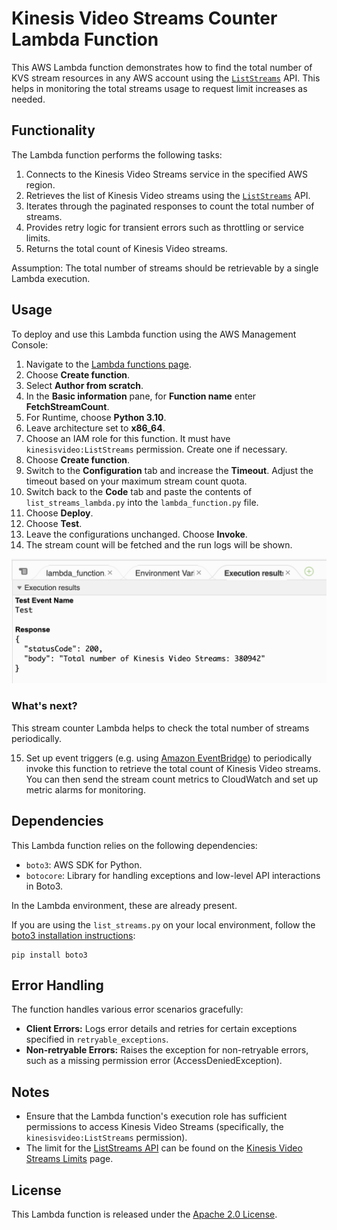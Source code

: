 # Kinesis Video Streams Counter Lambda Function

This AWS Lambda function demonstrates how to find the total number of KVS stream resources in any AWS account using the [`ListStreams`](https://docs.aws.amazon.com/kinesisvideostreams/latest/dg/API_ListStreams.html) API. This helps in monitoring the total streams usage to request limit increases as needed.

## Functionality

The Lambda function performs the following tasks:

1. Connects to the Kinesis Video Streams service in the specified AWS region.
2. Retrieves the list of Kinesis Video streams using the [`ListStreams`](https://docs.aws.amazon.com/kinesisvideostreams/latest/dg/API_ListStreams.html) API.
3. Iterates through the paginated responses to count the total number of streams.
4. Provides retry logic for transient errors such as throttling or service limits.
5. Returns the total count of Kinesis Video streams.

Assumption: The total number of streams should be retrievable by a single Lambda execution.

## Usage

To deploy and use this Lambda function using the AWS Management Console:

1. Navigate to the [Lambda functions page](https://console.aws.amazon.com/lambda/home#/functions).
2. Choose **Create function**.
3. Select **Author from scratch**. 
4. In the **Basic information** pane, for **Function name** enter **FetchStreamCount**.
5. For Runtime, choose **Python 3.10**.
6. Leave architecture set to **x86_64**.
7. Choose an IAM role for this function. It must have `kinesisvideo:ListStreams` permission. Create one if necessary.
8. Choose **Create function**.
9. Switch to the **Configuration** tab and increase the **Timeout**. Adjust the timeout based on your maximum stream count quota.
10. Switch back to the **Code** tab and paste the contents of `list_streams_lambda.py` into the `lambda_function.py` file.
11. Choose **Deploy**.
12. Choose **Test**.
13. Leave the configurations unchanged. Choose **Invoke**.
14. The stream count will be fetched and the run logs will be shown.

![lambda_test_screenshot.png](lambda_test_screenshot.png)

### What's next?

This stream counter Lambda helps to check the total number of streams periodically.

15. Set up event triggers (e.g. using [Amazon EventBridge](https://docs.aws.amazon.com/eventbridge/latest/userguide/eb-run-lambda-schedule.html)) to periodically invoke this function to retrieve the total count of Kinesis Video streams. You can then send the stream count metrics to CloudWatch and set up metric alarms for monitoring.

## Dependencies

This Lambda function relies on the following dependencies:

- `boto3`: AWS SDK for Python.
- `botocore`: Library for handling exceptions and low-level API interactions in Boto3.

In the Lambda environment, these are already present.

If you are using the `list_streams.py` on your local environment, follow the [boto3 installation instructions](https://boto3.amazonaws.com/v1/documentation/api/latest/guide/quickstart.html):
```shell
pip install boto3
```

## Error Handling

The function handles various error scenarios gracefully:

- **Client Errors:** Logs error details and retries for certain exceptions specified in `retryable_exceptions`.
- **Non-retryable Errors:** Raises the exception for non-retryable errors, such as a missing permission error (AccessDeniedException).

## Notes

- Ensure that the Lambda function's execution role has sufficient permissions to access Kinesis Video Streams (specifically, the `kinesisvideo:ListStreams` permission).
- The limit for the [ListStreams API](https://docs.aws.amazon.com/kinesisvideostreams/latest/dg/API_ListStreams.html) can be found on the [Kinesis Video Streams Limits](https://docs.aws.amazon.com/kinesisvideostreams/latest/dg/limits.html) page.

## License

This Lambda function is released under the [Apache 2.0 License](../../LICENSE).
